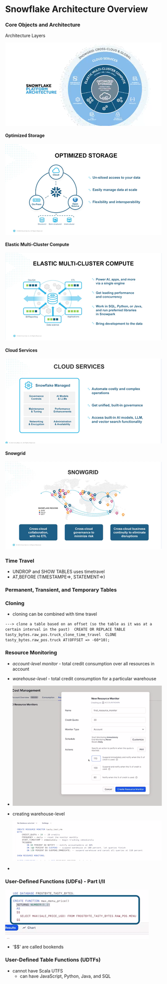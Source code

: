 # Snowflake Architecture Overview

### Core Objects and Architecture

Architecture Layers

![](assets\20250817_190847_snowflake_platform_architecture.png)

#### Optimized Storage

![](assets\20250817_191307_optimized_storage_layer.png)

#### Elastic Multi-Cluster Compute

![](assets\20250817_191526_elastic_multi-cluster_compute.png)

#### Cloud Services

![coud_services.png](./e30a203a44c65040cc4a60ea5237b837.png "coud_services.png")

#### Snowgrid

![snowgrid.png](./2b3cb9e03f863bacd62c8a3866cc3422.png "snowgrid.png")

### Time Travel

* UNDROP and SHOW TABLES uses timetravel
* AT,BEFORE (TIMESTAMPE=>, STATEMENT=>)

### Permanent, Transient, and Temporary Tables

### Cloning

- cloning can be combined with time travel

`---> clone a table based on an offset (so the table as it was at a certain interval in the past)  CREATE OR REPLACE TABLE tasty_bytes.raw_pos.truck_clone_time_travel  CLONE tasty_bytes.raw_pos.truck AT(OFFSET => -60*10); `

### Resource Monitoring

- *account-level monitor* - total credit consumption over all resources in account
- *warehouse-level* - total credit consumption for a particular warehouse
- ![](assets\20250820_192319_image.png)
- creating warehouse-level

  ![](assets\20250820_192427_image.png)
-

### User-Defined Functions (UDFs) - Part I/II


![](assets\20250821_143706_image.png)

- '$$' are called bookends


### User-Defined Table Functions (UDTFs)

- cannot have Scala UTFS
  - can have JavaScript, Python, Java, and SQL
